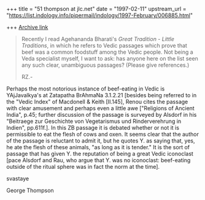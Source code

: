+++
title = "51 thompson at jlc.net"
date = "1997-02-11"
upstream_url = "https://list.indology.info/pipermail/indology/1997-February/006885.html"

+++
[Archive link](https://list.indology.info/pipermail/indology/1997-February/006885.html)

>Recently I read Agehananda Bharati's _Great Tradition - Little
>Traditions_, in which he refers to Vedic passages which prove that
>beef was a common foodstuff among the Vedic people. Not being a Veda
>specialist myself, I want to ask: has anyone here on the list seen any
>such clear, unambiguous passages? (Please give references.)
>
>RZ.-

Perhaps the most notorious instance of beef-eating in Vedic is
YAjJavalkya's at Zatapatha BrAhmaNa 3.1.2.21 [besides being referred to in
the "Vedic Index" of Macdonell & Keith [II.145], Renou cites the passage
with clear amusement and perhaps even a little awe ["Religions of Ancient
India", p.45; further discussion of the passage is surveyed by Alsdorf in
his "Beitraege zur Geschichte von Vegetarismus und Rinderverehrung in
Indien", pp.611f.].  In this ZB passage it is debated whether or not it is
permissible to eat the flesh of cows and oxen.  It seems clear that the
author of the passage is reluctant to admit it, but he quotes Y. as saying
that, yes, he ate the flesh of these animals, "as long as it is tender."
It is the sort of passage that has given Y. the reputation of being a great
Vedic iconoclast [pace Alsdorf and Rau, who argue that Y. was no
iconoclast: beef-eating outside of the ritual sphere was in fact the norm
at the time].

svastaye

George Thompson






